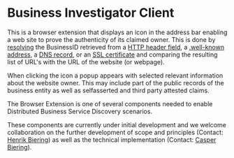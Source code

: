 # Business Investigator Client
This is a browser extension that displays an icon in the address bar enabling a web site to prove the authenticity of its claimed owner. This is done by [resolving](https://github.com/OpenDiscoveryBiz/resolver) the BusinessID retrieved from a [HTTP header field](https://tools.ietf.org/html/rfc7230#section-3.2), a [.well-known address](https://tools.ietf.org/html/rfc5785), a [DNS record](https://tools.ietf.org/html/rfc6763), or an [SSL certificate](https://www.ietf.org/rfc/rfc5280.txt) and comparing the resulting list of URL's with the URL of the website (or webpage).

When clicking the icon a popup appears with selected relevant information about the website owner. This may include part of the public records of the business entity as well as selfasserted and third party attested claims.

The Browser Extension is one of several components needed to enable Distributed Business Service Discovery scenarios.

These components are currently under initial development and we welcome collaboration on the further development of scope and principles (Contact: [Henrik Biering](mailto:hb@peercraft.com)) as well as the technical implementation (Contact: [Casper Biering](mailto:cb@peercraft.com)).
